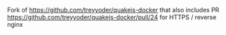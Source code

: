 Fork of https://github.com/treyyoder/quakejs-docker that also includes PR https://github.com/treyyoder/quakejs-docker/pull/24 for HTTPS / reverse nginx
